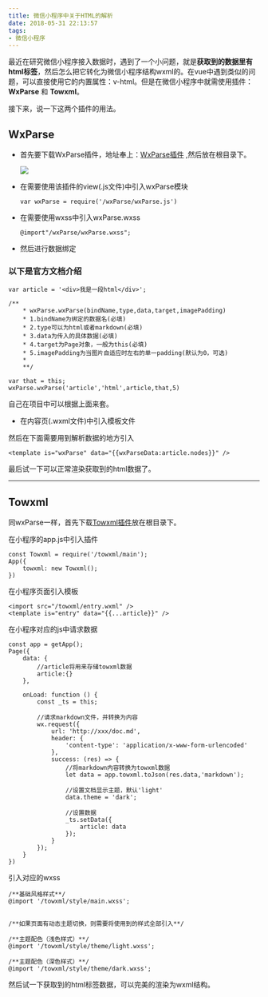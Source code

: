 ```yaml
---
title: 微信小程序中关于HTML的解析
date: 2018-05-31 22:13:57
tags:
- 微信小程序
---
```

最近在研究微信小程序接入数据时，遇到了一个小问题，就是**获取到的数据里有html标签**，然后怎么把它转化为微信小程序结构wxml的。在vue中遇到类似的问题，可以直接使用它的内置属性：v-html。但是在微信小程序中就需使用插件：**WxParse** 和 **Towxml**。

<!--more-->

接下来，说一下这两个插件的用法。

## WxParse





- 首先要下载WxParse插件，地址奉上：[WxParse插件](https://github.com/icindy/wxParse) ,然后放在根目录下。

	![](/img/wxParse_path.png)

- 在需要使用该插件的view(.js文件)中引入wxParse模块 
	
	``` var wxParse = require('/wxParse/wxParse.js') ```

- 在需要使用wxss中引入wxParse.wxss

	``` @import"/wxParse/wxParse.wxss"; ```

- 然后进行数据绑定
	
### 以下是官方文档介绍

	var article = '<div>我是一段html</div>';

	/**
		* wxParse.wxParse(bindName,type,data,target,imagePadding)
		* 1.bindName为绑定的数据名(必填)
		* 2.type可以为html或者markdown(必填)
		* 3.data为传入的具体数据(必填)
		* 4.target为Page对象，一般为this(必填)
		* 5.imagePadding为当图片自适应时左右的单一padding(默认为0，可选)
		*
		**/

	var that = this;
	wxParse.wxParse('article','html',article,that,5)

   自己在项目中可以根据上面来套。

- 在内容页(.wxml文件)中引入模板文件

	<import src="/wxParse/wxParse.wxml" />

然后在下面需要用到解析数据的地方引入

	<template is="wxParse" data="{{wxParseData:article.nodes}}" />

最后试一下可以正常渲染获取到的html数据了。


---------------------------------------------

Towxml
--



同wxParse一样，首先下载[Towxml插件](https://github.com/sbfkcel/towxml)放在根目录下。

在小程序的app.js中引入插件
	
	const Towxml = require('/towxml/main');
	App({
		towxml: new Towxml();
	})

在小程序页面引入模板
	
	<import src="/towxml/entry.wxml" />
	<template is="entry" data="{{...article}}" />

在小程序对应的js中请求数据

	const app = getApp();
	Page({
	    data: {
	        //article将用来存储towxml数据
	        article:{}
	    },

	    onLoad: function () {
	        const _ts = this;
	
	        //请求markdown文件，并转换为内容
	        wx.request({
	            url: 'http://xxx/doc.md',
	            header: {
	                'content-type': 'application/x-www-form-urlencoded'
	            },
	            success: (res) => {
	                //将markdown内容转换为towxml数据
	                let data = app.towxml.toJson(res.data,'markdown');
	
	                //设置文档显示主题，默认'light'
	                data.theme = 'dark';
	
	                //设置数据
	                _ts.setData({
	                    article: data
	                });
	            }
	        });
	    }
	})

引入对应的wxss
	
	/**基础风格样式**/
	@import '/towxml/style/main.wxss';
	
	
	/**如果页面有动态主题切换，则需要将使用到的样式全部引入**/
	
	/**主题配色（浅色样式）**/
	@import '/towxml/style/theme/light.wxss';
	
	/**主题配色（深色样式）**/
	@import '/towxml/style/theme/dark.wxss';

然后试一下获取到的html标签数据，可以完美的渲染为wxml结构。